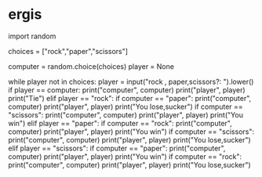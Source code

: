 # ergis
import random

choices = ["rock","paper","scissors"]

computer = random.choice(choices)
player = None

while player not in choices:
    player = input("rock , paper,scissors?: ").lower()
if player == computer:
    print("computer", computer)
    print("player", player)
    print("Tie")
elif player == "rock":
    if computer == "paper":
        print("computer", computer)
        print("player", player)
        print("You lose,sucker")
    if computer == "scissors":
        print("computer", computer)
        print("player", player)
        print("You win")
elif player == "paper":
    if computer == "rock":
        print("computer", computer)
        print("player", player)
        print("You win")
    if computer == "scissors":
        print("computer", computer)
        print("player", player)
        print("You lose,sucker")
elif player == "scissors":
    if computer == "paper":
        print("computer", computer)
        print("player", player)
        print("You win")
    if computer == "rock":
        print("computer", computer)
        print("player", player)
        print("You lose,sucker")
